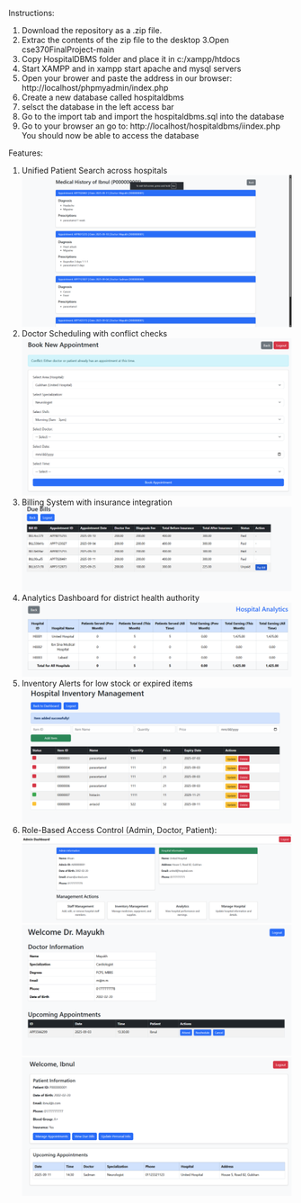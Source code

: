Instructions:
1. Download the repository as a .zip file.
2. Extrac the contents of the zip file to the desktop
3.Open cse370FinalProject-main
4. Copy HospitalDBMS folder and place it in c:/xampp/htdocs
5. Start XAMPP and in xampp start apache and mysql servers
6. Open your brower and paste the address in our browser: http://localhost/phpmyadmin/index.php
7. Create a new database called hospitaldbms
8. selsct the database in the left access bar
9. Go to the import tab and import the hospitaldbms.sql into the database
10. Go to your browser an go to: http://localhost/hospitaldbms/iindex.php
You should now be able to access the database

Features:
1. Unified Patient Search across hospitals
![Unified Patient Search](Screenshots/unifiedsearch.png)
2. Doctor Scheduling with conflict checks
![Conflict Detection](Screenshots/ConflictDetect.png)
3. Billing System with insurance integration
![Billing System](Screenshots/Bill.png)
4. Analytics Dashboard for district health authority
![Analytics Dashboard](Screenshots/Analytics.png)
5. Inventory Alerts for low stock or expired items
![Inventory Warning](Screenshots/inventorywarning.png)
6. Role-Based Access Control (Admin, Doctor, Patient):
![Admin](Screenshots/admin.png)
![Doctor](Screenshots/Doctor.png)
![Patient](Screenshots/Patient.png)

